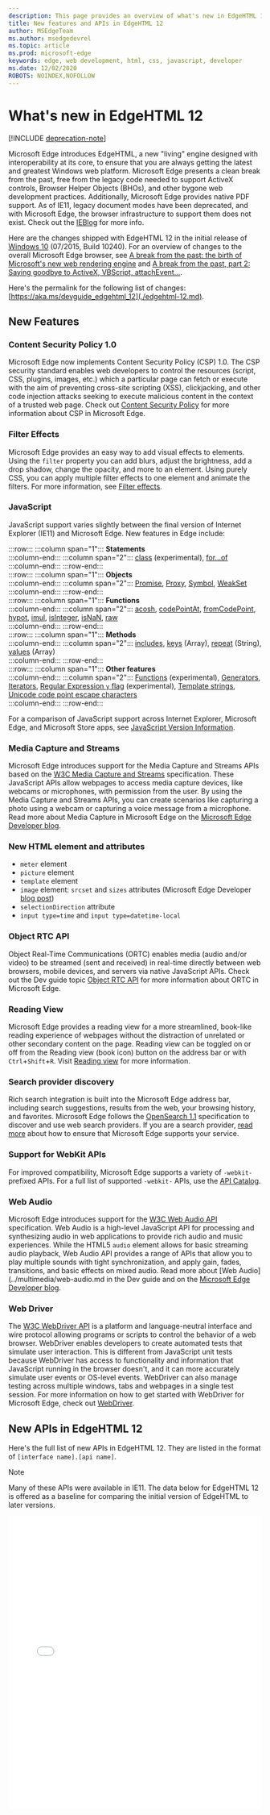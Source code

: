 ```yaml
---
description: This page provides an overview of what's new in EdgeHTML 12.
title: New features and APIs in EdgeHTML 12
author: MSEdgeTeam
ms.author: msedgedevrel
ms.topic: article
ms.prod: microsoft-edge
keywords: edge, web development, html, css, javascript, developer
ms.date: 12/02/2020
ROBOTS: NOINDEX,NOFOLLOW
---
```

# What's new in EdgeHTML 12  

[!INCLUDE [deprecation-note](../../includes/legacy-edge-note.md)]  

Microsoft Edge introduces EdgeHTML, a new "living" engine designed with interoperability at its core, to ensure that you are always getting the latest and greatest Windows web platform.  Microsoft Edge presents a clean break from the past, free from the legacy code needed to support ActiveX controls, Browser Helper Objects \(BHOs\), and other bygone web development practices.  Additionally, Microsoft Edge provides native PDF support.  As of IE11, legacy document modes have been deprecated, and with Microsoft Edge, the browser infrastructure to support them does not exist.  Check out the [IEBlog](/archive/blogs/ie/living-on-the-edge-our-next-step-in-interoperability) for more info.  

Here are the changes shipped with EdgeHTML 12 in the initial release of [Windows 10](https://blogs.windows.com/windowsexperience/2015/07/28/windows-10-free-upgrade-available-in-190-countries) \(07/2015, Build 10240\).  For an overview of changes to the overall Microsoft Edge browser, see [A break from the past: the birth of Microsoft's new web rendering engine](https://blogs.windows.com/msedgedev/2015/02/26) and [A break from the past, part 2: Saying goodbye to ActiveX, VBScript, attachEvent...](https://blogs.windows.com/msedgedev/2015/05/06).  

Here's the permalink for the following list of changes:  [https://aka.ms/devguide_edgehtml_12](./edgehtml-12.md).  

## New Features  

### Content Security Policy 1.0  

Microsoft Edge now implements Content Security Policy \(CSP\) 1.0.  The CSP security standard enables web developers to control the resources \(script, CSS, plugins, images, etc.\) which a particular page can fetch or execute with the aim of preventing cross-site scripting \(XSS\), clickjacking, and other code injection attacks seeking to execute malicious content in the context of a trusted web page.  Check out [Content Security Policy](https://developer.mozilla.org/docs/Mozilla/Add-ons/WebExtensions/Content_Security_Policy) for more information about CSP in Microsoft Edge.  

### Filter Effects  

Microsoft Edge provides an easy way to add visual effects to elements.  Using the `filter` property you can add blurs, adjust the brightness, add a drop shadow, change the opacity, and more to an element.  Using purely CSS, you can apply multiple filter effects to one element and animate the filters.  For more information, see [Filter effects](https://developer.mozilla.org/docs/Web/CSS/filter).  

### JavaScript  

JavaScript support varies slightly between the final version of Internet Explorer \(IE11\) and Microsoft Edge.  New features in Edge include:  

:::row:::
   :::column span="1":::
      **Statements**  
   :::column-end:::
   :::column span="2":::
      [class](https://developer.mozilla.org/docs/Web/JavaScript/Reference/Statements/class) \(experimental\), [for...of](https://developer.mozilla.org/docs/Web/JavaScript/Reference/Statements/for...of)  
   :::column-end:::
:::row-end:::  
:::row:::
   :::column span="1":::
      **Objects**  
   :::column-end:::
   :::column span="2":::
      [Promise](https://developer.mozilla.org/docs/Web/JavaScript/Reference/Global_Objects/Promise), [Proxy](https://developer.mozilla.org/docs/Web/JavaScript/Reference/Global_Objects/Proxy), [Symbol](https://developer.mozilla.org/docs/Web/JavaScript/Reference/Global_Objects/Symbol), [WeakSet](/scripting/javascript/reference/weakset-object-javascript)  
   :::column-end:::
:::row-end:::  
:::row:::
   :::column span="1":::
      **Functions**  
   :::column-end:::
   :::column span="2":::
      [acosh](https://developer.mozilla.org/docs/Web/JavaScript/Reference/Global_Objects/Math/acosh), [codePointAt](https://developer.mozilla.org/docs/Web/JavaScript/Reference/Global_Objects/String/codepointat), [fromCodePoint](https://developer.mozilla.org/docs/Web/JavaScript/Reference/Global_Objects/String/fromcodepoint), [hypot](https://developer.mozilla.org/docs/Web/JavaScript/Reference/Global_Objects/Math/hypot), [imul](https://developer.mozilla.org/docs/Web/JavaScript/Reference/Global_Objects/Math/imul), [isInteger](/scripting/javascript/reference/number-isinteger-function-number-javascript), [isNaN](https://developer.mozilla.org/docs/Web/JavaScript/Reference/Global_Objects/Number/isnan), [raw](https://developer.mozilla.org/docs/Web/JavaScript/Reference/Global_Objects/String/raw)  
   :::column-end:::
:::row-end:::  
:::row:::
   :::column span="1":::
      **Methods**  
   :::column-end:::
   :::column span="2":::
      [includes](https://developer.mozilla.org/docs/Web/JavaScript/Reference/Global_Objects/String/includes), [keys](https://developer.mozilla.org/docs/Web/JavaScript/Reference/Global_Objects/Array/keys) \(Array\), [repeat](https://developer.mozilla.org/docs/Web/JavaScript/Reference/Global_Objects/String/repeat) \(String\), [values](https://developer.mozilla.org/docs/Web/JavaScript/Reference/Global_Objects/Array/values) \(Array\)  
   :::column-end:::
:::row-end:::  
:::row:::
   :::column span="1":::
      **Other features**  
   :::column-end:::
   :::column span="2":::
      [Functions](https://developer.mozilla.org/docs/Learn/JavaScript/Building_blocks/Functions) \(experimental\), [Generators](https://developer.mozilla.org/docs/Web/JavaScript/Guide/Iterators_and_generators),  [Iterators](https://developer.mozilla.org/docs/Web/JavaScript/Guide/Iterators_and_generators), [Regular Expression `y` flag](https://developer.mozilla.org/docs/Web/JavaScript/Reference/Global_Objects/RegExp) \(experimental\), [Template strings](https://developer.mozilla.org/docs/Web/JavaScript/Reference/Template_literals), [Unicode code point escape characters](https://developer.mozilla.org/docs/Web/JavaScript/Reference/Lexical_grammar#String_literals)  
   :::column-end:::
:::row-end:::  

For a comparison of JavaScript support across Internet Explorer, Microsoft Edge, and Microsoft Store apps, see [JavaScript Version Information](./javascript-version-information.md).  

### Media Capture and Streams  

Microsoft Edge introduces support for the Media Capture and Streams APIs based on the [W3C Media Capture and Streams](https://w3c.github.io/mediacapture-main/getusermedia.html) specification.  These JavaScript APIs allow webpages to access media capture devices, like webcams or microphones, with permission from the user.  By using the Media Capture and Streams APIs, you can create scenarios like capturing a photo using a webcam or capturing a voice message from a microphone.  Read more about Media Capture in Microsoft Edge on the [Microsoft Edge Developer blog](https://blogs.windows.com/msedgedev/2015/05/13).  

### New HTML element and attributes  

*   `meter` element  
*   `picture` element  
*   `template` element  
*   `image` element: `srcset` and `sizes` attributes \(Microsoft Edge Developer [blog post](https://blogs.windows.com/msedgedev/2015/06/08)\)  
*   `selectionDirection` attribute  
*   `input type=time` and `input type=datetime-local`  

### Object RTC API  

Object Real-Time Communications \(ORTC\) enables media \(audio and/or video\) to be streamed \(sent and received\) in real-time directly between web browsers, mobile devices, and servers via native JavaScript APIs.  Check out the Dev guide topic [Object RTC API](https://ortc.org) for more information about ORTC in Microsoft Edge.  

### Reading View  

Microsoft Edge provides a reading view for a more streamlined, book-like reading experience of webpages without the distraction of unrelated or other secondary content on the page.  Reading view can be toggled on or off from the Reading view \(book icon\) button on the address bar or with `Ctrl`+`Shift`+`R`.  Visit [Reading view](../browser-features/reading-view.md) for more information.  

### Search provider discovery  

Rich search integration is built into the Microsoft Edge address bar, including search suggestions, results from the web, your browsing history, and favorites.  Microsoft Edge follows the [OpenSearch 1.1](https://github.com/dewitt/opensearch/blob/master/opensearch-1-1-draft-6.md) specification to discover and use web search providers.  If you are a search provider, [read more](../browser-features/search-provider-discovery.md) about how to ensure that Microsoft Edge supports your service.  

### Support for WebKit APIs  

For improved compatibility, Microsoft Edge supports a variety of `-webkit-` prefixed APIs.  For a full list of supported `-webkit-` APIs, use the [API Catalog](https://developer.microsoft.com/microsoft-edge/platform/catalog/?page=1&q=webkit).  

### Web Audio  

Microsoft Edge introduces support for the [W3C Web Audio API](https://webaudio.github.io/web-audio-api) specification.  Web Audio is a high-level JavaScript API for processing and synthesizing audio in web applications to provide rich audio and music experiences.  While the HTML5 `audio` element allows for basic streaming audio playback, Web Audio API provides a range of APIs that allow you to play multiple sounds with tight synchronization, and apply gain, fades, transitions, and basic effects on mixed audio.  Read more about [Web Audio](../multimedia/web-audio.md in the Dev guide and on the [Microsoft Edge Developer blog](https://blogs.windows.com/msedgedev/2015/05/19).  

### Web Driver  

The [W3C WebDriver API](https://w3.org/TR/webdriver) is a platform and language-neutral interface and wire protocol allowing programs or scripts to control the behavior of a web browser.  WebDriver enables developers to create automated tests that simulate user interaction.  This is different from JavaScript unit tests because WebDriver has access to functionality and information that JavaScript running in the browser doesn't, and it can more accurately simulate user events or OS-level events.  WebDriver can also manage testing across multiple windows, tabs and webpages in a single test session.  For more information on how to get started with WebDriver for Microsoft Edge, check out [WebDriver](../../webdriver/index.md).  

## New APIs in EdgeHTML 12  

Here's the full list of new APIs in EdgeHTML 12.  They are listed in the format of `[interface name].[api name]`.  

 > [!NOTE] 
 > Many of these APIs were available in IE11.  The data below for EdgeHTML 12 is offered as a baseline for comparing the initial version of EdgeHTML to later versions.  

<iframe height='580' scrolling='no' title='New APIs in EdgeHTML 12' src='//codepen.io/MicrosoftEdgeDocumentation/embed/pPOwby/?height=580&theme-id=23761&default-tab=result&embed-version=2' frameborder='no' allowtransparency='true' allowfullscreen='true' style='width: 100%;'>See the Pen <a href='https://codepen.io/MicrosoftEdgeDocumentation/pen/pPOwby/'>New APIs in EdgeHTML 12</a> by Microsoft Edge Docs (<a href='https://codepen.io/MicrosoftEdgeDocumentation'>@MicrosoftEdgeDocumentation</a>) on <a href='https://codepen.io'>CodePen</a>.</iframe>  
